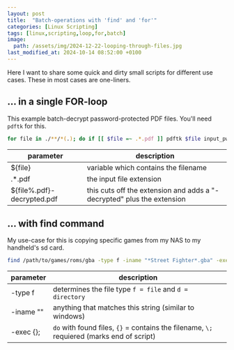 ```yaml
---
layout: post
title:  "Batch-operations with 'find' and 'for'"
categories: [Linux Scripting]
tags: [linux,scripting,loop,for,batch]
image:
  path: /assets/img/2024-12-22-looping-through-files.jpg
last_modified_at: 2024-10-14 08:52:00 +0100
---
```

Here I want to share some quick and dirty small scripts for different use cases. These in most cases are one-liners.

## ... in a single FOR-loop
This example batch-decrypt password-protected PDF files. You'll need `pdftk` for this.
```bash
for file in ./**/*(.); do if [[ $file =~ .*.pdf ]] pdftk $file input_pw PROMPT output ${file%.pdf}-decrypted.pdf ; done
```

| parameter | description |
| --- | --- |
| ${file} | variable which contains the filename |
| .*.pdf | the input file extension |
| ${file%.pdf}-decrypted.pdf | this cuts off the extension and adds a "-decrypted" plus the extension |

## ... with find command
My use-case for this is copying specific games from my NAS to my handheld's sd card.
```bash
find /path/to/games/roms/gba -type f -iname "*Street Fighter*.gba" -exec cp {} /path/to/sdcard/roms/gba \; 
```

| parameter | description |
| --- | --- |
| -type f | determines the file type `f = file` and `d = directory` |
| -iname "" | anything that matches this string (similar to windows) |
| -exec {}\; | `do` with found files, `{}` = contains the filename, `\;` requiered (marks end of script)  |
